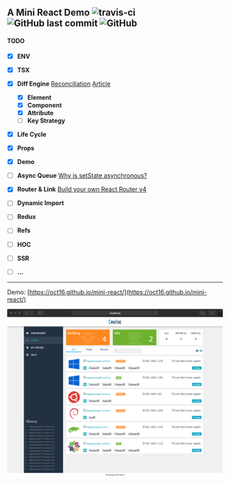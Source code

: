 ## A Mini React Demo ![travis-ci](https://travis-ci.org/oct16/mini-react-example.svg?branch=tw) ![GitHub last commit](https://img.shields.io/github/last-commit/oct16/mini-react-example) ![GitHub](https://img.shields.io/github/license/oct16/mini-react-example) 

#### TODO

- [x] **ENV**
- [x] **TSX**
- [x] **Diff Engine** [Reconciliation](https://reactjs.org/docs/reconciliation.html) [Article](https://github.com/hujiulong/blog/issues/4)
    - [x] **Element**
    - [x] **Component**
    - [x] **Attribute**
    - [ ] **Key Strategy**
- [x] **Life Cycle**
- [x] **Props**
- [x] **Demo**
- [ ] **Async Queue** [Why is setState asynchronous?](https://github.com/facebook/react/issues/11527)
- [x] **Router & Link** [Build your own React Router v4](https://tylermcginnis.com/build-your-own-react-router-v4/)
- [ ] **Dynamic Import**
- [ ] **Redux**
- [ ] **Refs**
- [ ] **HOC**
- [ ] **SSR**
- [ ] **...**


---
Demo: [https://oct16.github.io/mini-react/](https://oct16.github.io/mini-react/)

![screenshot](2019-10-08-11-52-25.png)
